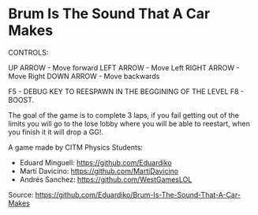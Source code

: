 # Brum Is The Sound That A Car Makes
CONTROLS:

UP ARROW - Move forward
LEFT ARROW - Move Left
RIGHT ARROW - Move Right
DOWN ARROW - Move backwards

F5 - DEBUG KEY TO REESPAWN IN THE BEGGINING OF THE LEVEL
F8 - BOOST.

The goal of the game is to complete 3 laps, if you fail getting out of the limits you will go to the lose lobby where you will be able to reestart, when 
you finish it it will drop a GG!.

A game made by CITM Physics Students:
- Eduard Minguell: https://github.com/Eduardiko
- Martí Davicino: https://github.com/MartiDavicino
- Andrés Sanchez: https://github.com/WestGamesLOL

Source: https://github.com/Eduardiko/Brum-Is-The-Sound-That-A-Car-Makes
